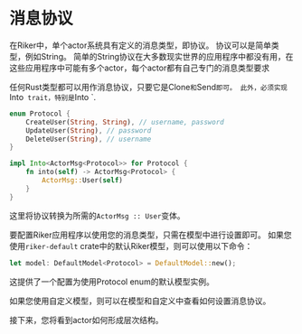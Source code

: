 # 消息协议

在Riker中，单个actor系统具有定义的消息类型，即协议。 协议可以是简单类型，例如String。 简单的String协议在大多数现实世界的应用程序中都没有用，在这些应用程序中可能有多个actor，每个actor都有自己专门的消息类型要求

任何Rust类型都可以用作消息协议，只要它是Clone`和`Send`即可。 此外，必须实现`Into` trait，特别是`Into <ActorMsg>`.

```rust
enum Protocol {
    CreateUser(String, String), // username, password
    UpdateUser(String), // password
    DeleteUser(String), // username
}

impl Into<ActorMsg<Protocol>> for Protocol {
    fn into(self) -> ActorMsg<Protocol> {
        ActorMsg::User(self)
    }
}
```

这里将协议转换为所需的`ActorMsg :: User`变体。

要配置Riker应用程序以使用您的消息类型，只需在模型中进行设置即可。 如果您使用`riker-default` crate中的默认Riker模型，则可以使用以下命令：

```rust
let model: DefaultModel<Protocol> = DefaultModel::new();
```

这提供了一个配置为使用Protocol enum的默认模型实例。

如果您使用自定义模型，则可以在模型和自定义中查看如何设置消息协议。

接下来，您将看到actor如何形成层次结构。
